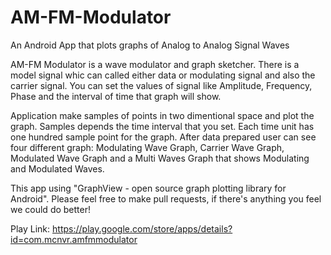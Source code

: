 # AM-FM-Modulator
An Android App that plots graphs of Analog to Analog Signal Waves

AM-FM Modulator is a wave modulator and graph sketcher. There is a model signal whic can called either data or modulating signal and also the carrier signal. You can set the values of signal like Amplitude, Frequency, Phase and the interval of time that graph will show.

Application make samples of points in two dimentional space and plot the graph. Samples depends the time interval that you set. Each time unit has one hundred sample point for the graph. After data prepared user can see four different graph: Modulating Wave Graph, Carrier Wave Graph, Modulated Wave Graph and a Multi Waves Graph that shows Modulating and Modulated Waves.

This app using "GraphView - open source graph plotting library for Android".  Please feel free to make pull requests, if there's anything you feel we could do better!

Play Link: https://play.google.com/store/apps/details?id=com.mcnvr.amfmmodulator 
